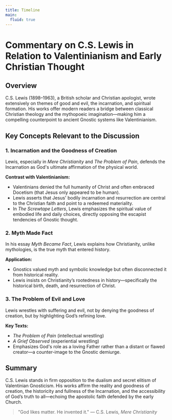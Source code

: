 ```yaml
---
title: Timeline
main:
  fluid: true
---
```


# Commentary on C.S. Lewis in Relation to Valentinianism and Early Christian Thought

## Overview
C.S. Lewis (1898–1963), a British scholar and Christian apologist, wrote extensively on themes of good and evil, the incarnation, and spiritual formation. His works offer modern readers a bridge between classical Christian theology and the mythopoeic imagination—making him a compelling counterpoint to ancient Gnostic systems like Valentinianism.

## Key Concepts Relevant to the Discussion

### 1. **Incarnation and the Goodness of Creation**
Lewis, especially in *Mere Christianity* and *The Problem of Pain*, defends the Incarnation as God's ultimate affirmation of the physical world.

**Contrast with Valentinianism:**
- Valentinians denied the full humanity of Christ and often embraced Docetism (that Jesus only appeared to be human).
- Lewis asserts that Jesus' bodily incarnation and resurrection are central to the Christian faith and point to a redeemed materiality.
- In *The Screwtape Letters*, Lewis emphasizes the spiritual value of embodied life and daily choices, directly opposing the escapist tendencies of Gnostic thought.

### 2. **Myth Made Fact**
In his essay *Myth Became Fact*, Lewis explains how Christianity, unlike mythologies, is the true myth that entered history.

**Application:**
- Gnostics valued myth and symbolic knowledge but often disconnected it from historical reality.
- Lewis insists on Christianity’s rootedness in history—specifically the historical birth, death, and resurrection of Christ.

### 3. **The Problem of Evil and Love**
Lewis wrestles with suffering and evil, not by denying the goodness of creation, but by highlighting God’s refining love.

**Key Texts:**
- *The Problem of Pain* (intellectual wrestling)
- *A Grief Observed* (experiential wrestling)
- Emphasizes God's role as a loving Father rather than a distant or flawed creator—a counter-image to the Gnostic demiurge.

## Summary
C.S. Lewis stands in firm opposition to the dualism and secret elitism of Valentinian Gnosticism. His works affirm the reality and goodness of creation, the historicity and fullness of the Incarnation, and the accessibility of God’s truth to all—echoing the apostolic faith defended by the early Church.

> "God likes matter. He invented it." — C.S. Lewis, *Mere Christianity*
